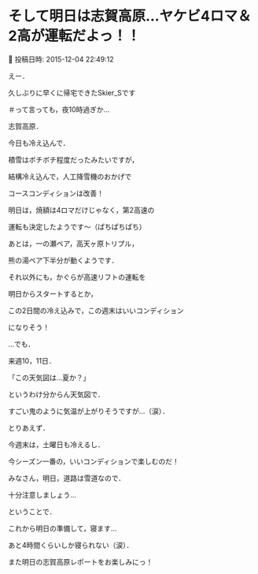 # そして明日は志賀高原…ヤケビ4ロマ＆2高が運転だよっ！！

📅 投稿日時: 2015-12-04 22:49:12

えー．


久しぶりに早くに帰宅できたSkier_Sです


＃って言っても，夜10時過ぎか…





志賀高原．


今日も冷え込んで．


積雪はボチボチ程度だったみたいですが，


結構冷え込んで，人工降雪機のおかげで


コースコンディションは改善！





明日は，焼額は4ロマだけじゃなく，第2高速の


運転も決定したようです～（ぱちぱちぱち）


あとは，一の瀬ペア，高天ヶ原トリプル，


熊の湯ペア下半分が動くようです．





それ以外にも，かぐらが高速リフトの運転を


明日からスタートするとか，


この2日間の冷え込みで，この週末はいいコンディション


になりそう！





…でも．


来週10，11日．


「この天気図は…夏か？」


というわけ分からん天気図で．


すごい鬼のように気温が上がりそうですが…（涙）．





とりあえず．


今週末は，土曜日も冷えるし．


今シーズン一番の，いいコンディションで楽しむのだ！





みなさん，明日，道路は雪道なので．


十分注意しましょう…





ということで．


これから明日の準備して，寝ます…


あと4時間くらいしか寝られない（涙）．





また明日の志賀高原レポートをお楽しみにっ！
